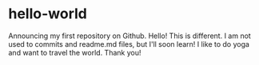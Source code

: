 # hello-world
Announcing my first repository on Github.
Hello!
This is different. I am not used to commits and readme.md files, but I'll soon learn! I like to do yoga and want to travel the world.
Thank you!
